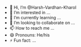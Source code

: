 - 👋 Hi, I’m @Harsh-Vardhan-Kharol
- 👀 I’m interested in ...
- 🌱 I’m currently learning ...
- 💞️ I’m looking to collaborate on ...
- 📫 How to reach me ...
- 😄 Pronouns: He/his
- ⚡ Fun fact: ...

<!---
Harsh-Vardhan-Kharol/Harsh-Vardhan-Kharol is a ✨ special ✨ repository because its `README.md` (this file) appears on your GitHub profile.
You can click the Preview link to take a look at your changes.
--->
